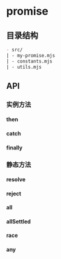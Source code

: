 # promise

## 目录结构

```markdown
- src/
| - my-promise.mjs
| - constants.mjs
| - utils.mjs
```

## API

### 实例方法

#### then

#### catch

#### finally

### 静态方法

#### resolve

#### reject

#### all

#### allSettled

#### race

#### any
